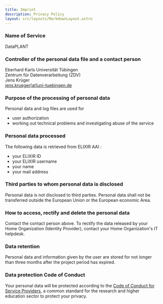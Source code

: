 ```yaml
---
title: Imprint
description: Privacy Policy
layout: src/layouts/MarkdownLayout.astro
---
```


### Name of Service

DataPLANT	

### Controller of the personal data file and a contact person

Eberhard Karls Universität Tübingen<br>Zentrum für Datenverarbeitung (ZDV)<br>Jens Krüger<br><a href="mailto:jens.krueger@uni-tuebingen.de">jens.krueger[at]uni-tuebingen.de</a>

### Purpose of the processing of personal data

Personal data and log files are used for

- user authorization
- working out technical problems and investigating abuse of the service

### Personal data processed

The following data is retrieved from ELIXIR AAI :

- your ELIXIR ID
- your ELIXIR username
- your name
- your mail address

### Third parties to whom personal data is disclosed

Personal data is not disclosed to third parties. Personal data shall not be transferred outside the European Union or the European economic Area.

### How to access, rectify and delete the personal data

Contact the contact person above.
To rectify the data released by your Home Organization (Identity Provider), contact your Home Organization's IT helpdesk.

### Data retention

Personal data and information given by the user are stored for not longer than three months after the project period has expired.

### Data protection Code of Conduct

Your personal data will be protected according to the <a href="https://geant3plus.archive.geant.net/Pages/uri/V1.html">Code of Conduct for Service Providers</a>, a common standard for the research and higher education sector to protect your privacy.
